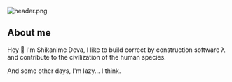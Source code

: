 <!-- markdownlint-disable-next-line first-line-heading -->
![header.png](https://raw.githubusercontent.com/Shikanime/Shikanime/master/assets/github-header.png)

## About me

Hey 🌸 I'm Shikanime Deva, I like to build correct by construction software λ
and contribute to the civilization of the human species.

And some other days, I'm lazy... I think.
